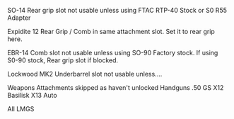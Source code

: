 SO-14
  Rear grip slot not usable unless using
    FTAC RTP-40 Stock or S0 R55 Adapter

Expidite 12
  Rear Grip / Comb in same attachment slot. Set it to rear grip here.

EBR-14
  Comb slot not usable unless using SO-90 Factory stock. If using S0-90 stock, Rear grip slot if blocked.

Lockwood MK2
  Underbarrel slot not usable unless....

Weapons Attachments skipped as haven't unlocked 
  Handguns
    .50 GS
    X12
    Basilisk
    X13 Auto

  All LMGS
  
